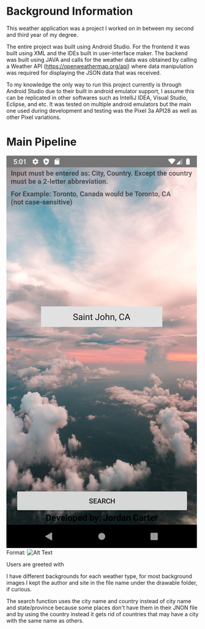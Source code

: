 # Background Information
This weather application was a project I worked on in between my second and third year of my degree. 

The entire project was built using Android Studio. For the frontend it was built using XML and the IDEs built in user-interface maker. The backend was built using JAVA and calls for the weather data was obtained by calling a Weather API (https://openweathermap.org/api) where data manipulation was required for displaying the JSON data that was received.

To my knowledge the only way to run this project currently is through Android Studio due to their built in android emulator support, I assume this can be replicated in other softwares such as IntelliJ IDEA, Visual Studio, Eclipse, and etc. It was tested on multiple android emulators but the main one used during development and testing was the Pixel 3a API28 as well as other Pixel variations.


# Main Pipeline
![Home Page](/screenshots/Screenshot_1627761685.png)
Format: ![Alt Text](url)


Users are greeted with 

I have different backgrounds for each weather type, for most background images I kept the author and site in the file name under the drawable folder, if curious.

The search function uses the city name and country instead of city name and state/province because some places don't have them in their JNON file and by using the country instead it gets rid of countries that may have a city with the same name as others.



